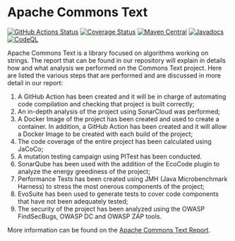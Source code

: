 <!---
 Licensed to the Apache Software Foundation (ASF) under one or more
 contributor license agreements.  See the NOTICE file distributed with
 this work for additional information regarding copyright ownership.
 The ASF licenses this file to You under the Apache License, Version 2.0
 (the "License"); you may not use this file except in compliance with
 the License.  You may obtain a copy of the License at

      http://www.apache.org/licenses/LICENSE-2.0

 Unless required by applicable law or agreed to in writing, software
 distributed under the License is distributed on an "AS IS" BASIS,
 WITHOUT WARRANTIES OR CONDITIONS OF ANY KIND, either express or implied.
 See the License for the specific language governing permissions and
 limitations under the License.
-->
<!---
 +======================================================================+
 |****                                                              ****|
 |****      THIS FILE IS GENERATED BY THE COMMONS BUILD PLUGIN      ****|
 |****                    DO NOT EDIT DIRECTLY                      ****|
 |****                                                              ****|
 +======================================================================+
 | TEMPLATE FILE: readme-md-template.md                                 |
 | commons-build-plugin/trunk/src/main/resources/commons-xdoc-templates |
 +======================================================================+
 |                                                                      |
 | 1) Re-generate using: mvn commons-build:readme-md                    |
 |                                                                      |
 | 2) Set the following properties in the component's pom:              |
 |    - commons.componentid (required, alphabetic, lower case)          |
 |    - commons.release.version (required)                              |
 |                                                                      |
 | 3) Example Properties                                                |
 |                                                                      |
 |  <properties>                                                        |
 |    <commons.componentid>math</commons.componentid>                   |
 |    <commons.release.version>1.2</commons.release.version>            |
 |  </properties>                                                       |
 |                                                                      |
 +======================================================================+
--->
Apache Commons Text
===================

[![GitHub Actions Status](https://github.com/apache/commons-text/workflows/Java%20CI/badge.svg)](https://github.com/apache/commons-text/actions)
[![Coverage Status](https://codecov.io/gh/gadf00/commons-text/branch/master/graph/badge.svg)](https://app.codecov.io/gh/gadf00/commons-text)
[![Maven Central](https://maven-badges.herokuapp.com/maven-central/org.apache.commons/commons-text/badge.svg?gav=true)](https://maven-badges.herokuapp.com/maven-central/org.apache.commons/commons-text/?gav=true)
[![Javadocs](https://javadoc.io/badge/org.apache.commons/commons-text/1.10.0.svg)](https://javadoc.io/doc/org.apache.commons/commons-text/1.10.0)
[![CodeQL](https://github.com/apache/commons-text/workflows/CodeQL/badge.svg)](https://github.com/apache/commons-text/actions/workflows/codeql-analysis.yml?query=workflow%3ACodeQL)

Apache Commons Text is a library focused on algorithms working on strings.
The report that can be found in our repository will explain in details how and what analysis we performed on the Commons Text project. Here are listed the various steps that are performed and are discussed in more detail in our report:
1. A GitHub Action has been created and it will be in charge of automating code compilation and
checking that project is built correctly;
2. An in-depth analysis of the project using SonarCloud was performed;
3. A Docker Image of the project has been created and used to create a container. In addition, a
GitHub Action has been created and it will allow a Docker Image to be created with each build of the project;
4. The code coverage of the entire project has been calculated using JaCoCo;
5. A mutation testing campaign using PITest has been conducted.
6. SonarQube has been used with the addition of the EcoCode plugin to analyze the energy greediness
of the project;
7. Performance Tests has been created using JMH (Java Microbenchmark Harness) to stress the most
onerous components of the project;
8. EvoSuite has been used to generate tests to cover code components that have not been adequately
tested;
9. The security of the project has been analyzed using the OWASP FindSecBugs, OWASP DC and
OWASP ZAP tools.


More information can be found on the [Apache Commons Text Report](https://commons.apache.org/proper/commons-text).

